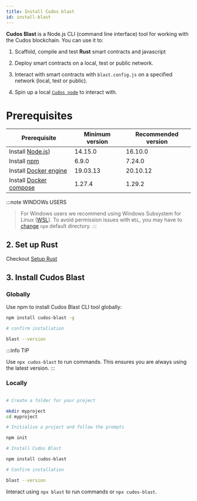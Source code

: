 ```yaml
---
title: Install Cudos blast
id: install-blast
---
```


**Cudos Blast** is a Node.js CLI (command line interface) tool for working with the Cudos blockchain. You can use it to:

1. Scaffold, compile and test **Rust** smart contracts and javascript

2. Deploy smart contracts on a local, test or public network.

3. Interact with smart contracts with `blast.config.js` on a specified network (local, test or public).

4. Spin up a local [`Cudos node`](https://github.com/CudoVentures/cudos-node) to interact with. 

# Prerequisites

| Prerequisite   | Minimum version | Recommended version |
| ---            | ---             | ---                 |
| Install [Node.js](https://nodejs.org/en/download/package-manager/))        | 14.15.0         | 16.10.0             |
| Install [npm](https://www.npmjs.com/)            | 6.9.0           | 7.24.0              |
| Install [Docker engine]((https://docs.docker.com/engine/install))  | 19.03.13        | 20.10.12            |
| Install [Docker compose](https://github.com/docker/compose) | 1.27.4          | 1.29.2              |  

:::note WINDOWs USERS
> For Windows users we recommend using Windows Subsystem for Linux ([WSL](https://docs.microsoft.com/en-us/windows/wsl/install-manual#downloading-distros)).
> To avoid permission issues with `WSL`, you may have to [change](https://docs.npmjs.com/resolving-eacces-permissions-errors-when-installing-packages-globally#manually-change-npms-default-directory) `npm` default directory. 
:::

## 2. Set up Rust

Checkout [Setup Rust](/docs/build/setup-rust)

## 3. Install Cudos Blast

### Globally

Use npm to install Cudos Blast CLI tool globally:

```bash
npm install cudos-blast -g

# confirm installation

blast --version
```
:::info TIP

Use `npx cudos-blast` to run commands. This ensures you are always using the latest version. 
:::

### Locally

```bash

# Create a folder for your project

mkdir myproject
cd myproject

# Initialise a project and follow the prompts

npm init 

# Install Cudos Blast 

npm install cudos-blast

# Confirm installation

blast --version

```

Interact using `npx blast` to run commands or `npx cudos-blast`. 

